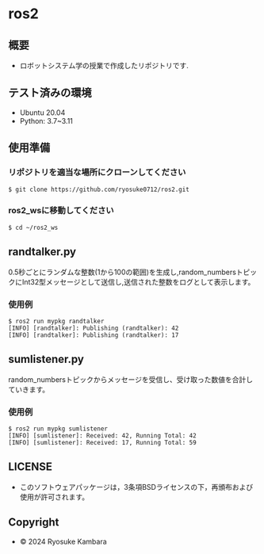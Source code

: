 # ros2

## 概要
- ロボットシステム学の授業で作成したリポジトリです.

## テスト済みの環境
* Ubuntu 20.04
* Python: 3.7~3.11

## 使用準備
### リポジトリを適当な場所にクローンしてください
```shell
$ git clone https://github.com/ryosuke0712/ros2.git
```

### ros2_wsに移動してください
```shell
$ cd ~/ros2_ws
```

## randtalker.py
0.5秒ごとにランダムな整数(1から100の範囲)を生成し,random_numbersトピックにInt32型メッセージとして送信し,送信された整数をログとして表示します。

### 使用例
```shell
$ ros2 run mypkg randtalker
[INFO] [randtalker]: Publishing (randtalker): 42
[INFO] [randtalker]: Publishing (randtalker): 17
```

## sumlistener.py
random_numbersトピックからメッセージを受信し、受け取った数値を合計していきます。

### 使用例
```shell
$ ros2 run mypkg sumlistener
[INFO] [sumlistener]: Received: 42, Running Total: 42
[INFO] [sumlistener]: Received: 17, Running Total: 59
```

## LICENSE
* このソフトウェアパッケージは，3条項BSDライセンスの下，再頒布および使用が許可されます。

## Copyright
* © 2024 Ryosuke Kambara

